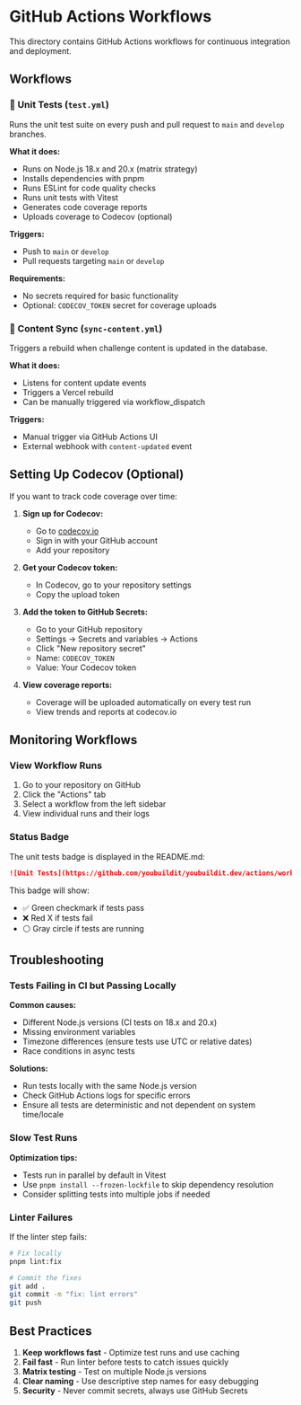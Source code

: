 # GitHub Actions Workflows

This directory contains GitHub Actions workflows for continuous integration and deployment.

## Workflows

### 🧪 Unit Tests (`test.yml`)

Runs the unit test suite on every push and pull request to `main` and `develop` branches.

**What it does:**

- Runs on Node.js 18.x and 20.x (matrix strategy)
- Installs dependencies with pnpm
- Runs ESLint for code quality checks
- Runs unit tests with Vitest
- Generates code coverage reports
- Uploads coverage to Codecov (optional)

**Triggers:**

- Push to `main` or `develop`
- Pull requests targeting `main` or `develop`

**Requirements:**

- No secrets required for basic functionality
- Optional: `CODECOV_TOKEN` secret for coverage uploads

### 🔄 Content Sync (`sync-content.yml`)

Triggers a rebuild when challenge content is updated in the database.

**What it does:**

- Listens for content update events
- Triggers a Vercel rebuild
- Can be manually triggered via workflow_dispatch

**Triggers:**

- Manual trigger via GitHub Actions UI
- External webhook with `content-updated` event

## Setting Up Codecov (Optional)

If you want to track code coverage over time:

1. **Sign up for Codecov:**
   - Go to [codecov.io](https://codecov.io/)
   - Sign in with your GitHub account
   - Add your repository

2. **Get your Codecov token:**
   - In Codecov, go to your repository settings
   - Copy the upload token

3. **Add the token to GitHub Secrets:**
   - Go to your GitHub repository
   - Settings → Secrets and variables → Actions
   - Click "New repository secret"
   - Name: `CODECOV_TOKEN`
   - Value: Your Codecov token

4. **View coverage reports:**
   - Coverage will be uploaded automatically on every test run
   - View trends and reports at codecov.io

## Monitoring Workflows

### View Workflow Runs

1. Go to your repository on GitHub
2. Click the "Actions" tab
3. Select a workflow from the left sidebar
4. View individual runs and their logs

### Status Badge

The unit tests badge is displayed in the README.md:

```markdown
![Unit Tests](https://github.com/youbuildit/youbuildit.dev/actions/workflows/test.yml/badge.svg)
```

This badge will show:

- ✅ Green checkmark if tests pass
- ❌ Red X if tests fail
- ⚪ Gray circle if tests are running

## Troubleshooting

### Tests Failing in CI but Passing Locally

**Common causes:**

- Different Node.js versions (CI tests on 18.x and 20.x)
- Missing environment variables
- Timezone differences (ensure tests use UTC or relative dates)
- Race conditions in async tests

**Solutions:**

- Run tests locally with the same Node.js version
- Check GitHub Actions logs for specific errors
- Ensure all tests are deterministic and not dependent on system time/locale

### Slow Test Runs

**Optimization tips:**

- Tests run in parallel by default in Vitest
- Use `pnpm install --frozen-lockfile` to skip dependency resolution
- Consider splitting tests into multiple jobs if needed

### Linter Failures

If the linter step fails:

```bash
# Fix locally
pnpm lint:fix

# Commit the fixes
git add .
git commit -m "fix: lint errors"
git push
```

## Best Practices

1. **Keep workflows fast** - Optimize test runs and use caching
2. **Fail fast** - Run linter before tests to catch issues quickly
3. **Matrix testing** - Test on multiple Node.js versions
4. **Clear naming** - Use descriptive step names for easy debugging
5. **Security** - Never commit secrets, always use GitHub Secrets
